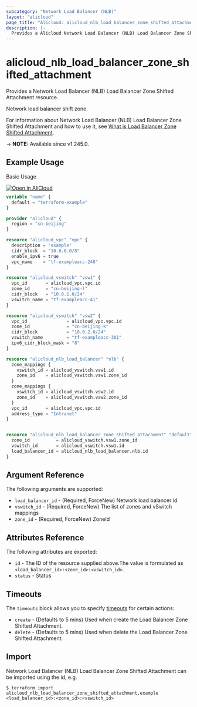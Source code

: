 ```yaml
---
subcategory: "Network Load Balancer (NLB)"
layout: "alicloud"
page_title: "Alicloud: alicloud_nlb_load_balancer_zone_shifted_attachment"
description: |-
  Provides a Alicloud Network Load Balancer (NLB) Load Balancer Zone Shifted Attachment resource.
---
```


# alicloud_nlb_load_balancer_zone_shifted_attachment

Provides a Network Load Balancer (NLB) Load Balancer Zone Shifted Attachment resource.

Network load balancer shift zone.

For information about Network Load Balancer (NLB) Load Balancer Zone Shifted Attachment and how to use it, see [What is Load Balancer Zone Shifted Attachment](https://next.api.alibabacloud.com/document/Nlb/2022-04-30/StartShiftLoadBalancerZones).

-> **NOTE:** Available since v1.245.0.

## Example Usage

Basic Usage

<div style="display: block;margin-bottom: 40px;"><div class="oics-button" style="float: right;position: absolute;margin-bottom: 10px;">
  <a href="https://api.aliyun.com/terraform?resource=alicloud_nlb_load_balancer_zone_shifted_attachment&exampleId=74c39d55-4bf3-9b2d-89c3-2306c1ae804ebb56b333&activeTab=example&spm=docs.r.nlb_load_balancer_zone_shifted_attachment.0.74c39d554b&intl_lang=EN_US" target="_blank">
    <img alt="Open in AliCloud" src="https://img.alicdn.com/imgextra/i1/O1CN01hjjqXv1uYUlY56FyX_!!6000000006049-55-tps-254-36.svg" style="max-height: 44px; max-width: 100%;">
  </a>
</div></div>

```terraform
variable "name" {
  default = "terraform-example"
}

provider "alicloud" {
  region = "cn-beijing"
}

resource "alicloud_vpc" "vpc" {
  description = "example"
  cidr_block  = "10.0.0.0/8"
  enable_ipv6 = true
  vpc_name    = "tf-exampleacc-248"
}

resource "alicloud_vswitch" "vsw1" {
  vpc_id       = alicloud_vpc.vpc.id
  zone_id      = "cn-beijing-l"
  cidr_block   = "10.0.1.0/24"
  vswitch_name = "tf-exampleacc-41"
}

resource "alicloud_vswitch" "vsw2" {
  vpc_id               = alicloud_vpc.vpc.id
  zone_id              = "cn-beijing-k"
  cidr_block           = "10.0.2.0/24"
  vswitch_name         = "tf-exampleacc-301"
  ipv6_cidr_block_mask = "8"
}

resource "alicloud_nlb_load_balancer" "nlb" {
  zone_mappings {
    vswitch_id = alicloud_vswitch.vsw1.id
    zone_id    = alicloud_vswitch.vsw1.zone_id
  }
  zone_mappings {
    vswitch_id = alicloud_vswitch.vsw2.id
    zone_id    = alicloud_vswitch.vsw2.zone_id
  }
  vpc_id       = alicloud_vpc.vpc.id
  address_type = "Intranet"
}


resource "alicloud_nlb_load_balancer_zone_shifted_attachment" "default" {
  zone_id          = alicloud_vswitch.vsw1.zone_id
  vswitch_id       = alicloud_vswitch.vsw1.id
  load_balancer_id = alicloud_nlb_load_balancer.nlb.id
}
```

## Argument Reference

The following arguments are supported:
* `load_balancer_id` - (Required, ForceNew) Network load balancer id
* `vswitch_id` - (Required, ForceNew) The list of zones and vSwitch mappings
* `zone_id` - (Required, ForceNew) ZoneId

## Attributes Reference

The following attributes are exported:
* `id` - The ID of the resource supplied above.The value is formulated as `<load_balancer_id>:<zone_id>:<vswitch_id>`.
* `status` - Status

## Timeouts

The `timeouts` block allows you to specify [timeouts](https://developer.hashicorp.com/terraform/language/resources/syntax#operation-timeouts) for certain actions:
* `create` - (Defaults to 5 mins) Used when create the Load Balancer Zone Shifted Attachment.
* `delete` - (Defaults to 5 mins) Used when delete the Load Balancer Zone Shifted Attachment.

## Import

Network Load Balancer (NLB) Load Balancer Zone Shifted Attachment can be imported using the id, e.g.

```shell
$ terraform import alicloud_nlb_load_balancer_zone_shifted_attachment.example <load_balancer_id>:<zone_id>:<vswitch_id>
```